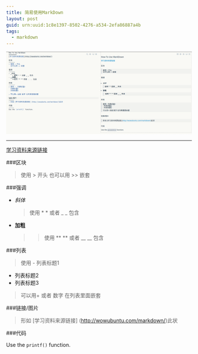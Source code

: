 ```yaml
---
title: 简易使用MarkDown
layout: post
guid: urn:uuid:1c8e1397-8502-4276-a534-2efa86887a4b
tags:
  - markdown
---
```




![](/media/files/2014/10/25/how_to_use_markdown.png)

---


[学习资料来源链接](http://wowubuntu.com/markdown/)

###区块

> 使用 > 开头
  也可以用 >> 嵌套

###强调

- _斜体_
    > 使用 * * 或者 _ _ 包含
- __加粗__
    >>使用 ** ** 或者 __ __ 包含

###列表

> 使用 -  列表标题1 
- 列表标题2
- 列表标题3

> 可以用+ 或者 数字 在列表里面嵌套

###链接/图片

> 形如 [学习资料来源链接] (http://wowubuntu.com/markdown/)此状

###代码

Use the `printf()` function.

